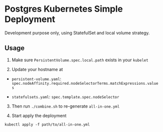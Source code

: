 # Postgres Kubernetes Simple Deployment

Development purpose only,
using StatefulSet and local volume strategy.

## Usage

1. Make sure `PersistentVolume.spec.local.path` exists in your `kubelet`

2. Update your hostname at

- `persistent-volume.yaml`: `spec.nodeAffinity.required.nodeSelectorTerms.matchExpressions.values`

- `statefulsets.yaml`: `spec.template.spec.nodeSelector`

3. Then run `./combine.sh` to re-generate `all-in-one.yml`

4. Start apply the deployment

```
kubectl apply -f path/to/all-in-one.yml
```